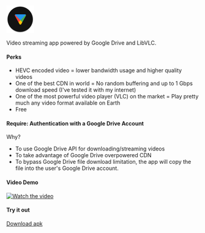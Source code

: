 ![alt text](https://github.com/pownthep/Vibe-Android/blob/master/app/src/main/res/mipmap-hdpi/ic_launcher_round.png "Logo Title Text 1") 

Video streaming app powered by Google Drive and LibVLC.

#### Perks
- HEVC encoded video = lower bandwidth usage and higher quality videos
- One of the best CDN in world = No random buffering and up to 1 Gbps download speed (I've tested it with my internet)
- One of the most powerful video player (VLC) on the market = Play pretty much any video format available on Earth
- Free

#### Require: Authentication with a Google Drive Account 

Why?
- To use Google Drive API for downloading/streaming videos
- To take advantage of Google Drive overpowered CDN
- To bypass Google Drive file download limitation, the app will copy the file into the user's Google Drive account. 

#### Video Demo
[![Watch the video](https://i3.ytimg.com/vi/RQPI34tEVpE/mqdefault.jpg)](https://youtu.be/RQPI34tEVpE)

#### Try it out
[Download apk](https://github.com/pownthep/Vibe-Android/releases/download/v1.0-alpha/app-arm64-v8a-debug.apk)
